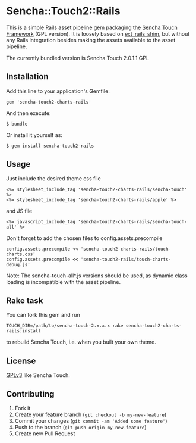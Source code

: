# Sencha::Touch2::Rails

This is a simple Rails asset pipeline gem packaging the [Sencha Touch
Framework](http://www.sencha.com/products/touch/) (GPL version). It is
loosely based on [ext\_rails\_shim](https://github.com/sakuro/ext_rails_shim), 
but without any Rails integration besides making the assets available to
the asset pipeline.

The currently bundled version is Sencha Touch 2.0.1.1 GPL

## Installation

Add this line to your application's Gemfile:

    gem 'sencha-touch2-charts-rails'

And then execute:

    $ bundle

Or install it yourself as:

    $ gem install sencha-touch2-rails

## Usage

Just include the desired theme css file

    <%= stylesheet_include_tag 'sencha-touch2-charts-rails/sencha-touch' %>
    <%= stylesheet_include_tag 'sencha-touch2-charts-rails/apple' %>

and JS file

    <%= javascript_include_tag 'sencha-touch2-charts-rails/sencha-touch-all' %> 

Don't forget to add the chosen files to config.assets.precompile
    
    config.assets.precompile << 'sencha-touch2-charts-rails/touch-charts.css'
    config.assets.precompile << 'sencha-touch2-rails/touch-charts-debug.js'

Note: The sencha-touch-all\*.js versions should be used, as dynamic class
loading is incompatible with the asset pipeline.

## Rake task

You can fork this gem and run

    TOUCH_DIR=/path/to/sencha-touch-2.x.x.x rake sencha-touch2-charts-rails:install

to rebuild Sencha Touch, i.e. when you built your own theme.

## License

[GPLv3](http://www.gnu.org/copyleft/gpl.html) like Sencha Touch.

## Contributing

1. Fork it
2. Create your feature branch (`git checkout -b my-new-feature`)
3. Commit your changes (`git commit -am 'Added some feature'`)
4. Push to the branch (`git push origin my-new-feature`)
5. Create new Pull Request
